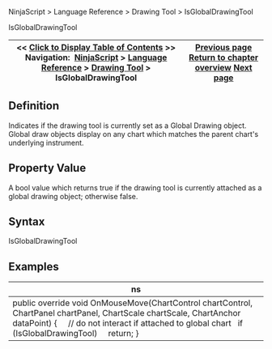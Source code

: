 ﻿
NinjaScript \> Language Reference \> Drawing Tool \> IsGlobalDrawingTool

IsGlobalDrawingTool

| \<\< [Click to Display Table of Contents](isglobaldrawingtool.md) \>\> **Navigation:**     [NinjaScript](ninjascript-1.md) \> [Language Reference](language_reference_wip-1.md) \> [Drawing Tool](drawing_tools-1.md) \> IsGlobalDrawingTool | [Previous page](isattachedtoninjascript-1.md) [Return to chapter overview](drawing_tools-1.md) [Next page](islocked-1.md) |
| --- | --- |
## Definition
Indicates if the drawing tool is currently set as a Global Drawing object. Global draw objects display on any chart which matches the parent chart's underlying instrument.
 
## Property Value
A bool value which returns true if the drawing tool is currently attached as a global drawing object; otherwise false. 
 
## Syntax
IsGlobalDrawingTool
 
## Examples

| ns |
| --- |
| public override void OnMouseMove(ChartControl chartControl, ChartPanel chartPanel, ChartScale chartScale, ChartAnchor dataPoint) {       // do not interact if attached to global chart    if (IsGlobalDrawingTool)      return; } |
